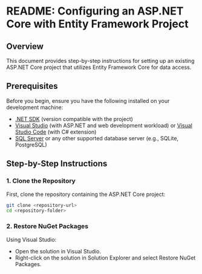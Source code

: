 # README: Configuring an ASP.NET Core with Entity Framework Project

## Overview
This document provides step-by-step instructions for setting up an existing ASP.NET Core project that utilizes Entity Framework Core for data access.

## Prerequisites

Before you begin, ensure you have the following installed on your development machine:

- [.NET SDK](https://dotnet.microsoft.com/download) (version compatible with the project)
- [Visual Studio](https://visualstudio.microsoft.com/) (with ASP.NET and web development workload) or [Visual Studio Code](https://code.visualstudio.com/) (with C# extension)
- [SQL Server](https://www.microsoft.com/en-us/sql-server/sql-server-downloads) or any other supported database server (e.g., SQLite, PostgreSQL)

## Step-by-Step Instructions

### 1. Clone the Repository

First, clone the repository containing the ASP.NET Core project:

```bash
git clone <repository-url>
cd <repository-folder>
```
### 2. Restore NuGet Packages

Using Visual Studio:
- Open the solution in Visual Studio.
- Right-click on the solution in Solution Explorer and select Restore NuGet Packages.

